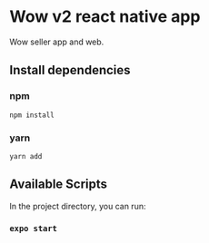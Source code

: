 # Wow v2 react native app
Wow seller app and web.

## Install dependencies

### npm
`npm install`

### yarn
`yarn add`


## Available Scripts

In the project directory, you can run:

### `expo start`
